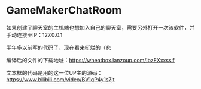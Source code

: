 # GameMakerChatRoom

如果创建了聊天室的主机端也想加入自己的聊天室，需要另外打开一次该软件，并手动连接至IP：127.0.0.1

半年多以前写的代码了，现在看来挺烂的（悲

编译后的文件的下载地址：https://wheatbox.lanzoup.com/ibzFXxxssif

文本框的代码是用的这一位UP主的源码：https://www.bilibili.com/video/BV1qP4y1s7jt

